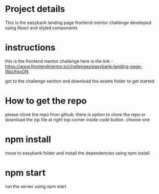 # Project details

This is the easybank landing page frontend mentor challenge developed using React and styled components

# instructions

this is the frontend mentor challenge here is the link - https://www.frontendmentor.io/challenges/easybank-landing-page-WaUhkoDN

got to the challenge section and download the assets folder to get started

# How to get the repo

please clone the repo from github. there is option to clone the repo or download the zip file at right top corner inside code button. choose one

# npm install

move to easybank folder and install the dependencies using npm install

# npm start

run the server using npm start

